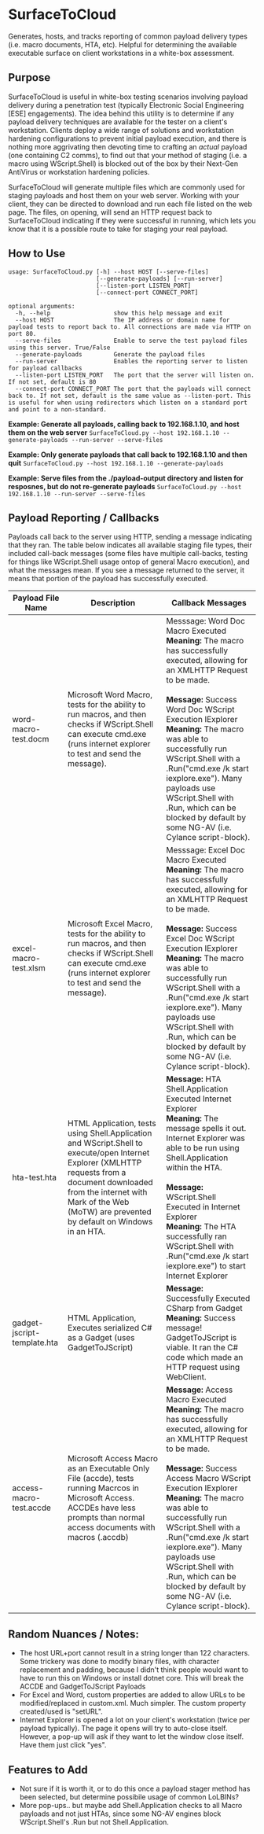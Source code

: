 # SurfaceToCloud
Generates, hosts, and tracks reporting of common payload delivery types (i.e. macro documents, HTA, etc). Helpful for determining the available executable surface on client workstations in a white-box assessment.

## Purpose
SurfaceToCloud is useful in white-box testing scenarios involving payload delivery during a penetration test (typically Electronic Social Engineering [ESE] engagements). The idea behind this utility is to determine if any payload delivery techniques are available for the tester on a client's workstation. Clients deploy a wide range of solutions and workstation hardening configurations to prevent initial payload execution, and there is nothing more aggrivating then devoting time to crafting an _actual_ payload (one containing C2 comms), to find out that your method of staging (i.e. a macro using WScript.Shell) is blocked out of the box by their Next-Gen AntiVirus or workstation hardening policies. 

SurfaceToCloud will generate multiple files which are commonly used for staging payloads and host them on your web server. Working with your client, they can be directed to download and run each file listed on the web page. The files, on opening, will send an HTTP request back to SurfaceToCloud indicating if they were successful in running, which lets you know that it is a possible route to take for staging your real payload.

## How to Use
```
usage: SurfaceToCloud.py [-h] --host HOST [--serve-files]
                         [--generate-payloads] [--run-server]
                         [--listen-port LISTEN_PORT]
                         [--connect-port CONNECT_PORT]

optional arguments:
  -h, --help                  show this help message and exit
  --host HOST                 The IP address or domain name for payload tests to report back to. All connections are made via HTTP on port 80.
  --serve-files               Enable to serve the test payload files using this server. True/False
  --generate-payloads         Generate the payload files
  --run-server                Enables the reporting server to listen for payload callbacks
  --listen-port LISTEN_PORT   The port that the server will listen on. If not set, default is 80
  --connect-port CONNECT_PORT The port that the payloads will connect back to. If not set, default is the same value as --listen-port. This is useful for when using redirectors which listen on a standard port and point to a non-standard.
```

**Example: Generate all payloads, calling back to 192.168.1.10, and host them on the web server**
```SurfaceToCloud.py --host 192.168.1.10 --generate-payloads --run-server --serve-files```

**Example: Only generate payloads that call back to 192.168.1.10 and then quit**
```SurfaceToCloud.py --host 192.168.1.10 --generate-payloads```

**Example: Serve files from the ./payload-output directory and listen for resposnes, but do not re-generate payloads**
```SurfaceToCloud.py --host 192.168.1.10 --run-server --serve-files```


## Payload Reporting / Callbacks
Payloads call back to the server using HTTP, sending a message indicating that they ran. The table below indicates all available staging file types, their included call-back messages (some files have multiple call-backs, testing for things like WScript.Shell usage ontop of general Macro execution), and what the messages mean. If you see a message returned to the server, it means that portion of the payload has successfully executed.

Payload File Name | Description | Callback Messages
------------------------- | -------------------- | -----------------
word-macro-test.docm | Microsoft Word Macro, tests for the ability to run macros, and then checks if WScript.Shell can execute cmd.exe (runs internet explorer to test and send the message). | Messsage: Word Doc Macro Executed <br> **Meaning:** The macro has successfully executed, allowing for an XMLHTTP Request to be made. <br><br> **Message:** Success Word Doc WScript Execution IExplorer <br> **Meaning:** The macro was able to successfully run WScript.Shell with a .Run("cmd.exe /k start iexplore.exe"). Many payloads use WScript.Shell with .Run, which can be blocked by default by some NG-AV (i.e. Cylance script-block). 
excel-macro-test.xlsm | Microsoft Excel Macro, tests for the ability to run macros, and then checks if WScript.Shell can execute cmd.exe (runs internet explorer to test and send the message). | Messsage: Excel Doc Macro Executed <br> **Meaning:** The macro has successfully executed, allowing for an XMLHTTP Request to be made. <br><br> **Message:** Success Excel Doc WScript Execution IExplorer <br> **Meaning:** The macro was able to successfully run WScript.Shell with a .Run("cmd.exe /k start iexplore.exe"). Many payloads use WScript.Shell with .Run, which can be blocked by default by some NG-AV (i.e. Cylance script-block). 
hta-test.hta | HTML Application, tests using Shell.Application and WScript.Shell to execute/open Internet Explorer (XMLHTTP requests from a document downloaded from the internet with Mark of the Web (MoTW) are prevented by default on Windows in an HTA. | **Message:** HTA Shell.Application Executed Internet Explorer <br> **Meaning:** The message spells it out. Internet Explorer was able to be run using Shell.Application within the HTA. <br><br>**Message:** WScript.Shell Executed in Internet Explorer<br>**Meaning:** The HTA successfully ran  WScript.Shell with .Run("cmd.exe /k start iexplore.exe") to start Internet Explorer
gadget-jscript-template.hta | HTML Application, Executes serialized C# as a Gadget (uses GadgetToJScript) | **Message:** Successfully Executed CSharp from Gadget<br>**Meaning:** Success message! GadgetToJScript is viable. It ran the C# code which made an HTTP request using WebClient. 
access-macro-test.accde | Microsoft Access Macro as an Executable Only File (accde), tests running Macrcos in Microsoft Access. ACCDEs have less prompts than normal access documents with macros (.accdb) | **Message:** Access Macro Executed<br>**Meaning:** The macro has successfully executed, allowing for an XMLHTTP Request to be made. <br><br> **Message:** Success Access Macro WScript Execution IExplorer <br> **Meaning:** The macro was able to successfully run WScript.Shell with a .Run("cmd.exe /k start iexplore.exe"). Many payloads use WScript.Shell with .Run, which can be blocked by default by some NG-AV (i.e. Cylance script-block). 


## Random Nuances / Notes:
* The host URL+port cannot result in a string longer than 122 characters. Some trickery was done to modify binary files, with character replacement and padding, because I didn't think people would want to have to run this on Windows or install dotnet core. This will break the ACCDE and GadgetToJScript Payloads
* For Excel and Word, custom properties are added to allow URLs to be modified/replaced in custom.xml. Much simpler. The custom property created/used is "setURL".
* Internet Explorer is opened a lot on your client's workstation (twice per payload typically). The page it opens will try to auto-close itself. However, a pop-up will ask if they want to let the window close itself. Have them just click "yes".


## Features to Add
* Not sure if it is worth it, or to do this once a payload stager method has been selected, but determine possibile usage of common LoLBINs?
* More pop-ups.. but maybe add Shell.Application checks to all Macro payloads and not just HTAs, since some NG-AV engines block WScript.Shell's .Run but not Shell.Application.
